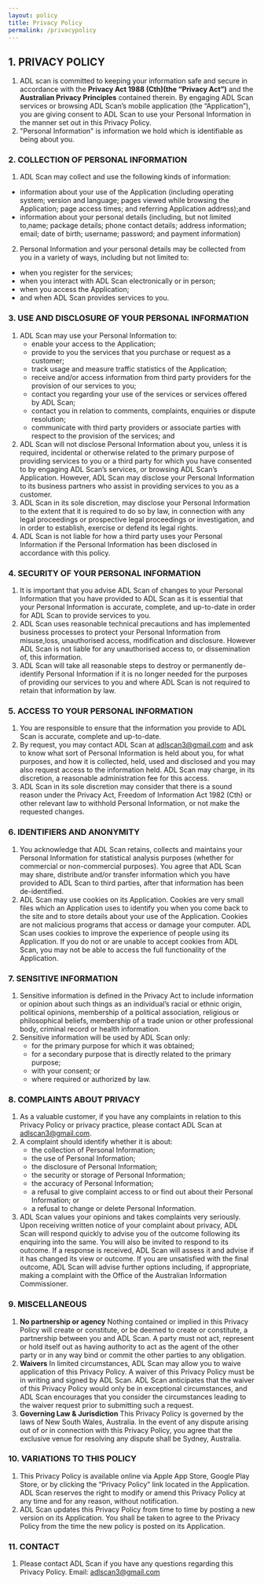 ```yaml
---
layout: policy
title: Privacy Policy
permalink: /privacypolicy
---
```

## 1. PRIVACY POLICY  
1. ADL scan is committed to keeping your information safe and secure in accordance with the **Privacy Act 1988 (Cth)(the “Privacy Act”)** and the **Australian Privacy Principles** contained therein. By engaging ADL Scan services or browsing ADL Scan’s mobile application (the “Application”), you are giving consent to ADL Scan to use your Personal Information in the manner set out in this Privacy Policy.
2. "Personal Information" is information we hold which is identifiable as being about you.


### 2. COLLECTION OF PERSONAL INFORMATION  
1. ADL Scan may collect and use the following kinds of information:
  - information about your use of the Application (including operating system; version and language; pages viewed while browsing the Application; page access times; and referring Application address);and
  - information about your personal details (including, but not limited to,name; package details; phone contact details; address information; email; date of birth; username; password; and payment information)  
2. Personal Information and your personal details may be collected from you in a variety of ways, including but not limited to: 
  - when you register for the services; 
  - when you interact with ADL Scan electronically or in person; 
  - when you access the Application; 
  - and when ADL Scan provides services to you.


### 3. USE AND DISCLOSURE OF YOUR PERSONAL INFORMATION
1. ADL Scan may use your Personal Information to:
	- enable your access to the Application;
	- provide to you the services that you purchase or request as a customer;
	- track usage and measure traffic statistics of the Application;
	- receive and/or access information from third party providers for the provision of our services to you;
	- contact you regarding your use of the services or services offered by ADL Scan;
	- contact you in relation to comments, complaints, enquiries or dispute resolution;
	- communicate with third party providers or associate parties with respect to the provision of the services; and
2. ADL Scan will not disclose Personal Information about you, unless it is required, incidental or otherwise related to the primary purpose of providing services to you or a third party for which you have consented to by engaging ADL Scan’s services, or browsing ADL Scan’s Application. However, ADL Scan may disclose your Personal Information to its business partners who assist in providing services to you as a customer.
3. ADL Scan in its sole discretion, may disclose your Personal Information to the extent that it is required to do so by law, in connection with any legal proceedings or prospective legal proceedings or investigation, and in order to establish, exercise or defend its legal rights.
4. ADL Scan is not liable for how a third party uses your Personal Information if the Personal Information has been disclosed in accordance with this policy.

### 4. SECURITY OF YOUR PERSONAL INFORMATION
1. It is important that you advise ADL Scan of changes to your Personal Information that you have provided to ADL Scan as it is essential that your Personal Information is accurate, complete, and up-to-date in order for ADL Scan to provide services to you.
2. ADL Scan uses reasonable technical precautions and has implemented business processes to protect your Personal Information from misuse,loss, unauthorised access, modification and disclosure. However ADL Scan is not liable for any unauthorised access to, or dissemination of, this information.
3. ADL Scan will take all reasonable steps to destroy or permanently de-identify Personal Information if it is no longer needed for the purposes of providing our services to you and where ADL Scan is not required to retain that information by law.

### 5. ACCESS TO YOUR PERSONAL INFORMATION
1. You are responsible to ensure that the information you provide to ADL Scan is accurate, complete and up-to-date.
2. By request, you may contact ADL Scan at adlscan3@gmail.com and ask to know what sort of Personal Information is held about you, for what purposes, and how it is collected, held, used and disclosed and you may also request access to the information held. ADL Scan may charge, in its discretion, a reasonable administration fee for this access.
3. ADL Scan in its sole discretion may consider that there is a sound reason under the Privacy Act, Freedom of Information Act 1982 (Cth) or other relevant law to withhold Personal Information, or not make the requested changes.

### 6. IDENTIFIERS AND ANONYMITY
1. You acknowledge that ADL Scan retains, collects and maintains your Personal Information for statistical analysis purposes (whether for commercial or non-commercial purposes). You agree that ADL Scan may share, distribute and/or transfer information which you have provided to ADL Scan to third parties, after that information has been de-identified.
2. ADL Scan may use cookies on its Application. Cookies are very small files which an Application uses to identify you when you come back to the site and to store details about your use of the Application. Cookies are not malicious programs that access or damage your computer. ADL Scan uses cookies to improve the experience of people using its Application. If you do not or are unable to accept cookies from ADL Scan, you may not be able to access the full functionality of the Application.

### 7. SENSITIVE INFORMATION
1. Sensitive information is defined in the Privacy Act to include information or opinion about such things as an individual’s racial or ethnic origin, political opinions, membership of a political association, religious or philosophical beliefs, membership of a trade union or other professional body, criminal record or health information.
2. Sensitive information will be used by ADL Scan only:
   - for the primary purpose for which it was obtained;
   - for a secondary purpose that is directly related to the primary purpose;
   - with your consent; or
   - where required or authorized by law.

### 8. COMPLAINTS ABOUT PRIVACY
1. As a valuable customer, if you have any complaints in relation to this Privacy Policy or privacy practice, please contact ADL Scan at adlscan3@gmail.com.
2. A complaint should identify whether it is about:
   - the collection of Personal Information;
   - the use of Personal Information;
   - the disclosure of Personal Information;
   - the security or storage of Personal Information;
   - the accuracy of Personal Information;
   - a refusal to give complaint access to or find out about their Personal Information; or
   - a refusal to change or delete Personal Information.
3. ADL Scan values your opinions and takes complaints very seriously. Upon receiving written notice of your complaint about privacy, ADL Scan will respond quickly to advise you of the outcome following its enquiring into the same. You will also be invited to respond to its outcome. If a response is received, ADL Scan will assess it and advise if it has changed its view or outcome. If you are unsatisfied with the final outcome, ADL Scan will advise further options including, if appropriate, making a complaint with the Office of the Australian Information Commissioner.

### 9. MISCELLANEOUS
1. **No partnership or agency** Nothing contained or implied in this Privacy Policy will create or constitute, or be deemed to create or constitute, a partnership between you and ADL Scan. A party must not act, represent or hold itself out as having authority to act as the agent of the other party or in any way bind or commit the other parties to any obligation.
2. **Waivers** In limited circumstances, ADL Scan may allow you to waive application of this Privacy Policy. A waiver of this Privacy Policy must be in writing and signed by ADL Scan. ADL Scan anticipates that the waiver of this Privacy Policy would only be in exceptional circumstances, and ADL Scan encourages that you consider the circumstances leading to the waiver request prior to submitting such a request.
3. **Governing Law & Jurisdiction** This Privacy Policy is governed by the laws of New South Wales, Australia. In the event of any dispute arising out of or in connection with this Privacy Policy, you agree that the exclusive venue for resolving any dispute shall be Sydney, Australia.

### 10. VARIATIONS TO THIS POLICY
1. This Privacy Policy is available online via Apple App Store, Google Play Store, or by clicking the “Privacy Policy” link located in the Application. ADL Scan reserves the right to modify or amend this Privacy Policy at any time and for any reason, without notification.
2. ADL Scan updates this Privacy Policy from time to time by posting a new version on its Application. You shall be taken to agree to the Privacy Policy from the time the new policy is posted on its Application.

### 11. CONTACT
1. Please contact ADL Scan if you have any questions regarding this Privacy Policy. Email: [adlscan3@gmail.com](mailto:adlscan3@gmail.com)
